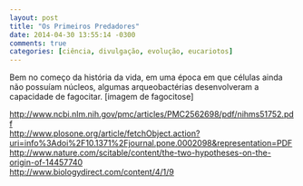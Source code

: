 ```yaml
---
layout: post
title: "Os Primeiros Predadores"
date: 2014-04-30 13:55:14 -0300
comments: true
categories: [ciência, divulgação, evolução, eucariotos]
---
```


Bem no começo da história da vida, em uma época em que células ainda não possuíam núcleos, algumas arqueobactérias desenvolveram a capacidade de fagocitar. <!-- more -->[imagem de fagocitose]

http://www.ncbi.nlm.nih.gov/pmc/articles/PMC2562698/pdf/nihms51752.pdf   
http://www.plosone.org/article/fetchObject.action?uri=info%3Adoi%2F10.1371%2Fjournal.pone.0002098&representation=PDF   
http://www.nature.com/scitable/content/the-two-hypotheses-on-the-origin-of-14457740  
http://www.biologydirect.com/content/4/1/9

